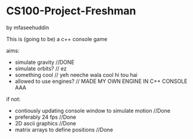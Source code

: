 # CS100-Project-Freshman
by mfaseehuddin
  
This is (going to be) a c++ console game

aims:
  - simulate gravity //DONE
  - simulate orbits? // ez 
  - something cool // yeh neeche wala cool hi tou hai
  - allowed to use engines? // MADE MY OWN ENGINE IN C++ CONSOLE AAA
    
if not:
  - contiously updating console window to simulate motion //Done
  - preferably 24 fps //Done
  - 2D ascii graphics //Done
  - matrix arrays to define positions //Done
 
